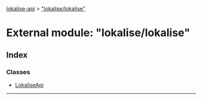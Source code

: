 [lokalise-api](../README.md) > ["lokalise/lokalise"](../modules/_lokalise_lokalise_.md)

# External module: "lokalise/lokalise"

## Index

### Classes

* [LokaliseApi](../classes/_lokalise_lokalise_.lokaliseapi.md)

---

